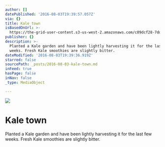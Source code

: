 ```yaml
---
author: []
datePublished: '2016-08-03T19:39:57.057Z'
via: {}
title: Kale town
isBasedOnUrl: >-
  https://the-grid-user-content.s3-us-west-2.amazonaws.com/c09dcf28-7dde-43c7-a260-353e3acf3ba9.jpg
publisher: {}
description: >-
  Planted a Kale garden and have been lightly harvesting it for the last few
  weeks. Fresh Kale smoothies are slightly bitter.
dateModified: '2016-08-03T19:39:36.919Z'
starred: false
sourcePath: _posts/2016-08-03-kale-town.md
inFeed: true
hasPage: false
inNav: false
_type: MediaObject

---
```

![](https://the-grid-user-content.s3-us-west-2.amazonaws.com/e6aa2136-d972-492d-b475-70c371ad3658.jpg)

# Kale town

Planted a Kale garden and have been lightly harvesting it for the last few weeks. Fresh Kale smoothies are slightly bitter.